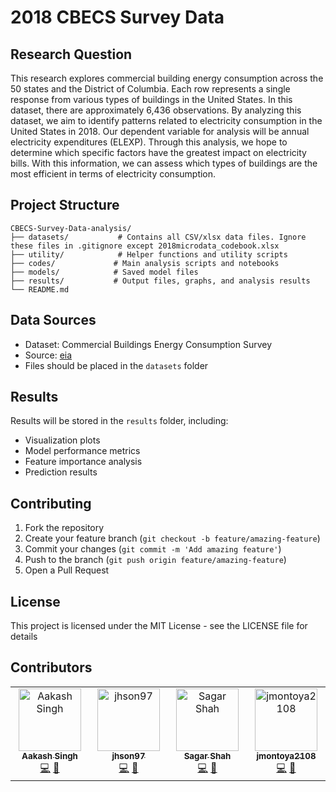 # 2018 CBECS Survey Data

## Research Question 
This research explores commercial building energy consumption across the 50 states and the
District of Columbia. Each row represents a single response from various types of buildings in
the United States. In this dataset, there are approximately 6,436 observations. By analyzing
this dataset, we aim to identify patterns related to electricity consumption in the United States
in 2018. Our dependent variable for analysis will be annual electricity expenditures (ELEXP).
Through this analysis, we hope to determine which specific factors have the greatest impact
on electricity bills. With this information, we can assess which types of buildings are the most
efficient in terms of electricity consumption.

## Project Structure
```
CBECS-Survey-Data-analysis/
├── datasets/           # Contains all CSV/xlsx data files. Ignore these files in .gitignore except 2018microdata_codebook.xlsx
├── utility/            # Helper functions and utility scripts
├── codes/             # Main analysis scripts and notebooks
├── models/            # Saved model files
├── results/           # Output files, graphs, and analysis results
└── README.md
```

## Data Sources
- Dataset: Commercial Buildings Energy Consumption Survey
- Source: [eia](https://www.eia.gov/consumption/commercial/data/2018/index.php?view=microdata)
- Files should be placed in the `datasets` folder

## Results
Results will be stored in the `results` folder, including:
- Visualization plots
- Model performance metrics
- Feature importance analysis
- Prediction results

## Contributing
1. Fork the repository
2. Create your feature branch (`git checkout -b feature/amazing-feature`)
3. Commit your changes (`git commit -m 'Add amazing feature'`)
4. Push to the branch (`git push origin feature/amazing-feature`)
5. Open a Pull Request

## License
This project is licensed under the MIT License - see the LICENSE file for details

## Contributors

<!-- ALL-CONTRIBUTORS-LIST:START - Do not remove or modify this section -->
<!-- prettier-ignore-start -->
<!-- markdownlint-disable -->
<table>
  <tbody>
    <tr>
      <td align="center" valign="top" width="14.28%"><a href="https://github.com/aash1999"><img src="https://avatars.githubusercontent.com/u/39939476?v=4?s=100" width="100px;" alt="Aakash Singh"/><br /><sub><b>Aakash Singh</b></sub></a><br /><a href="#code-aash1999" title="Code">💻</a> <a href="#doc-aash1999" title="Documentation">📖</a></td>
      <td align="center" valign="top" width="14.28%"><a href="https://github.com/jhson97"><img src="https://avatars.githubusercontent.com/u/179087896?v=4?s=100" width="100px;" alt="jhson97"/><br /><sub><b>jhson97</b></sub></a><br /><a href="#code-jhson97" title="Code">💻</a> <a href="#doc-jhson97" title="Documentation">📖</a></td>
      <td align="center" valign="top" width="14.28%"><a href="https://github.com/Sagargwu"><img src="https://avatars.githubusercontent.com/u/179178162?v=4?s=100" width="100px;" alt="Sagar Shah"/><br /><sub><b>Sagar Shah</b></sub></a><br /><a href="#code-Sagargwu" title="Code">💻</a> <a href="#doc-Sagargwu" title="Documentation">📖</a></td>
      <td align="center" valign="top" width="14.28%"><a href="https://github.com/jmontoya2108"><img src="https://avatars.githubusercontent.com/u/179538905?v=4?s=100" width="100px;" alt="jmontoya2108"/><br /><sub><b>jmontoya2108</b></sub></a><br /><a href="#code-jmontoya2108" title="Code">💻</a> <a href="#doc-jmontoya2108" title="Documentation">📖</a></td>
    </tr>
  </tbody>
</table>

<!-- markdownlint-restore -->
<!-- prettier-ignore-end -->

<!-- ALL-CONTRIBUTORS-LIST:END -->
